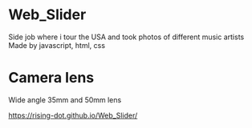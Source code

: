 # Web_Slider

Side job where i tour the USA and took photos of different music artists
Made by javascript, html, css

# Camera lens 

Wide angle 35mm and 50mm lens

https://rising-dot.github.io/Web_Slider/
